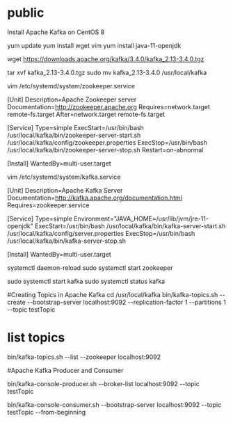 # public
Install Apache Kafka on CentOS 8

yum update
yum install wget vim 
yum  install java-11-openjdk


wget https://downloads.apache.org/kafka/3.4.0/kafka_2.13-3.4.0.tgz 

tar xvf kafka_2.13-3.4.0.tgz 
sudo mv kafka_2.13-3.4.0 /usr/local/kafka 

vim /etc/systemd/system/zookeeper.service

[Unit]
Description=Apache Zookeeper server
Documentation=http://zookeeper.apache.org
Requires=network.target remote-fs.target
After=network.target remote-fs.target

[Service]
Type=simple
ExecStart=/usr/bin/bash /usr/local/kafka/bin/zookeeper-server-start.sh /usr/local/kafka/config/zookeeper.properties
ExecStop=/usr/bin/bash /usr/local/kafka/bin/zookeeper-server-stop.sh
Restart=on-abnormal

[Install]
WantedBy=multi-user.target


vim /etc/systemd/system/kafka.service

[Unit]
Description=Apache Kafka Server
Documentation=http://kafka.apache.org/documentation.html
Requires=zookeeper.service

[Service]
Type=simple
Environment="JAVA_HOME=/usr/lib/jvm/jre-11-openjdk"
ExecStart=/usr/bin/bash /usr/local/kafka/bin/kafka-server-start.sh /usr/local/kafka/config/server.properties
ExecStop=/usr/bin/bash /usr/local/kafka/bin/kafka-server-stop.sh

[Install]
WantedBy=multi-user.target



systemctl daemon-reload
sudo systemctl start zookeeper

sudo systemctl start kafka
sudo systemctl status kafka

#Creating Topics in Apache Kafka
cd /usr/local/kafka
bin/kafka-topics.sh --create --bootstrap-server localhost:9092 --replication-factor 1 --partitions 1 --topic testTopic

# list topics
bin/kafka-topics.sh --list --zookeeper localhost:9092

#Apache Kafka Producer and Consumer

bin/kafka-console-producer.sh --broker-list localhost:9092 --topic testTopic

bin/kafka-console-consumer.sh --bootstrap-server localhost:9092 --topic testTopic --from-beginning
